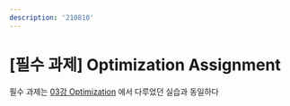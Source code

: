 ```yaml
---
description: '210810'
---
```


# \[필수 과제\] Optimization Assignment

필수 과제는 [03강 Optimization](../dl-basic/03-optimization.md) 에서 다루었던 실습과 동일하다

